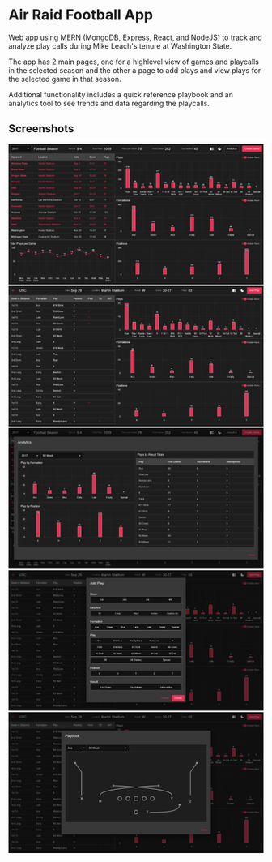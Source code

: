 # Air Raid Football App

Web app using MERN (MongoDB, Express, React, and NodeJS) to track and analyze play calls during Mike Leach's tenure at Washington State.

The app has 2 main pages, one for a highlevel view of games and playcalls in the selected season and the other a page to add plays and view plays for the selected game in that season.

Additional functionality includes a quick reference playbook and an analytics tool to see trends and data regarding the playcalls.

## Screenshots

![Home_Page](https://raw.githubusercontent.com/taylorzweigle/Air-Raid-Football-App/main/img/HomePage.png)
![Game_Page](https://raw.githubusercontent.com/taylorzweigle/Air-Raid-Football-App/main/img/GamePage.png)
![Analytics_Modal](https://raw.githubusercontent.com/taylorzweigle/Air-Raid-Football-App/main/img/AnalyticsModal.png)
![Add_Play_Dialog](https://raw.githubusercontent.com/taylorzweigle/Air-Raid-Football-App/main/img/AddPlayDialog.png)
![Playbook_Modal](https://raw.githubusercontent.com/taylorzweigle/Air-Raid-Football-App/main/img/PlaybookModal.png)
